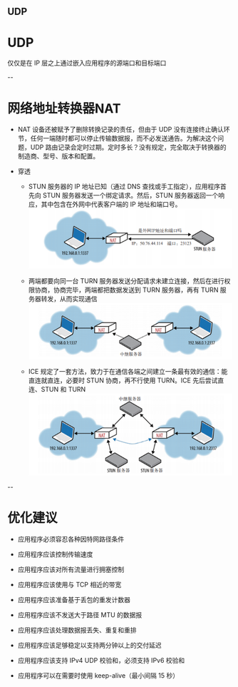 UDP
--

# UDP 
仅仅是在 IP 层之上通过嵌入应用程序的源端口和目标端口



--

# 网络地址转换器NAT


- NAT 设备还被赋予了删除转换记录的责任，但由于 UDP 没有连接终止确认环节，任何一端随时都可以停止传输数据报，而不必发送通告。为解决这个问题，UDP 路由记录会定时过期。定时多长？没有规定，完全取决于转换器的制造商、型号、版本和配置。


- 穿透


    - STUN 服务器的 IP 地址已知（通过 DNS 查找或手工指定），应用程序首先向 STUN 服务器发送一个绑定请求。然后，STUN 服务器返回一个响应，其中包含在外网中代表客户端的 IP 地址和端口号。
![](./1.jpg)

    - 两端都要向同一台 TURN 服务器发送分配请求未建立连接，然后在进行权限协商，协商完毕，两端都把数据发送到 TURN 服务器，再有 TURN 服务器转发，从而实现通信
![](./2.jpg)

    - ICE 规定了一套方法，致力于在通信各端之间建立一条最有效的通信：能直连就直连，必要时 STUN 协商，再不行使用 TURN。ICE 先后尝试直连、STUN 和 TURN
![](./3.jpg)


--

# 优化建议


- 应用程序必须容忍各种因特网路径条件


- 应用程序应该控制传输速度


- 应用程序应该对所有流量进行拥塞控制


- 应用程序应该使用与 TCP 相近的带宽


- 应用程序应该准备基于丢包的重发计数器


- 应用程序应该不发送大于路径 MTU 的数据报


- 应用程序应该处理数据报丢失、重复和重排


- 应用程序应该足够稳定以支持两分钟以上的交付延迟


- 应用程序应该支持 IPv4 UDP 校验和，必须支持 IPv6 校验和


- 应用程序可以在需要时使用 keep-alive（最小间隔 15 秒）

